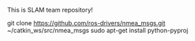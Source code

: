 This is SLAM team repository!




git clone https://github.com/ros-drivers/nmea_msgs.git ~/catkin_ws/src/nmea_msgs
sudo apt-get install python-pyproj

